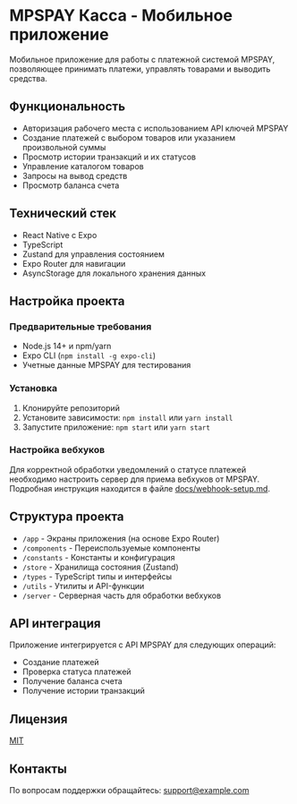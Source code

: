 # MPSPAY Касса - Мобильное приложение

Мобильное приложение для работы с платежной системой MPSPAY, позволяющее принимать платежи, управлять товарами и выводить средства.

## Функциональность

- Авторизация рабочего места с использованием API ключей MPSPAY
- Создание платежей с выбором товаров или указанием произвольной суммы
- Просмотр истории транзакций и их статусов
- Управление каталогом товаров
- Запросы на вывод средств
- Просмотр баланса счета

## Технический стек

- React Native с Expo
- TypeScript
- Zustand для управления состоянием
- Expo Router для навигации
- AsyncStorage для локального хранения данных

## Настройка проекта

### Предварительные требования

- Node.js 14+ и npm/yarn
- Expo CLI (`npm install -g expo-cli`)
- Учетные данные MPSPAY для тестирования

### Установка

1. Клонируйте репозиторий
2. Установите зависимости: `npm install` или `yarn install`
3. Запустите приложение: `npm start` или `yarn start`

### Настройка вебхуков

Для корректной обработки уведомлений о статусе платежей необходимо настроить сервер для приема вебхуков от MPSPAY. Подробная инструкция находится в файле [docs/webhook-setup.md](docs/webhook-setup.md).

## Структура проекта

- `/app` - Экраны приложения (на основе Expo Router)
- `/components` - Переиспользуемые компоненты
- `/constants` - Константы и конфигурация
- `/store` - Хранилища состояния (Zustand)
- `/types` - TypeScript типы и интерфейсы
- `/utils` - Утилиты и API-функции
- `/server` - Серверная часть для обработки вебхуков

## API интеграция

Приложение интегрируется с API MPSPAY для следующих операций:
- Создание платежей
- Проверка статуса платежей
- Получение баланса счета
- Получение истории транзакций

## Лицензия

[MIT](LICENSE)

## Контакты

По вопросам поддержки обращайтесь: support@example.com